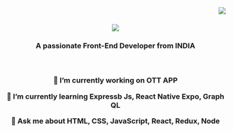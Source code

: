 <img align="right" src="https://visitor-badge.laobi.icu/badge?itsnayakpradeep=/itsnayakpradeep" />

<h1 align="center">
  <a href="https://git.io/typing-svg">
    <img src="https://readme-typing-svg.herokuapp.com/?font=Righteous&size=35&center=true&vCenter=true&width=500&height=70&duration=4000&lines=Hi+There!+👋;+I'm+Nayak+Pradeep!;" />
  </a>
</h1>

<h3 align="center">A passionate Front-End Developer from INDIA<h3>

<br/>

<div align="center">
  
  🔭 I’m currently working on **OTT APP**

  🌱 I’m currently learning  **Expressb Js, React Native Expo, Graph QL**

  💬 Ask me about **HTML, CSS, JavaScript, React, Redux, Node**

</div>

